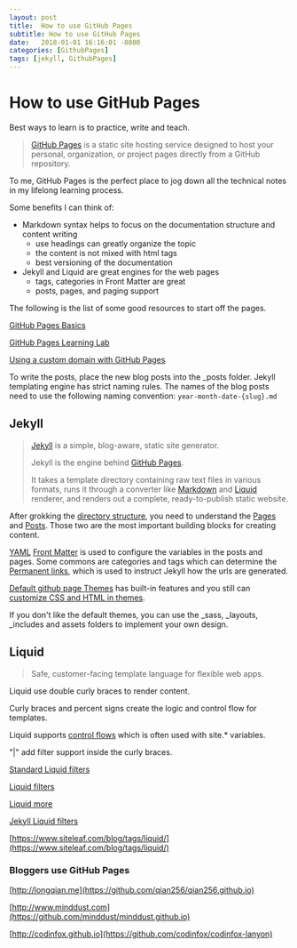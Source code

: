 ```yaml
---
layout: post
title:  How to use GitHub Pages
subtitle: How to use GitHub Pages
date:   2018-01-01 16:16:01 -0800
categories: [GithubPages]
tags: [jekyll, GithubPages]
---
```

# How to use GitHub Pages

Best ways to learn is to practice, write and teach.

>[GitHub Pages](https://pages.github.com/) is a static site hosting service designed to host your personal, organization, or project pages directly from a GitHub repository.

To me, GitHub Pages is the perfect place to jog down all the technical notes in my lifelong learning process.

Some benefits I can think of:

* Markdown syntax helps to focus on the documentation structure and content writing
  * use headings can greatly organize the topic
  * the content is not mixed with html tags
  * best versioning of the documentation
* Jekyll and Liquid are great engines for the web pages
  * tags, categories in Front Matter are great
  * posts, pages, and paging support

The following is the list of some good resources to start off the pages.

[GitHub Pages Basics](https://help.github.com/categories/github-pages-basics/)

[GitHub Pages Learning Lab](https://lab.github.com/githubtraining/github-pages)

[Using a custom domain with GitHub Pages](https://help.github.com/articles/using-a-custom-domain-with-github-pages/)

To write the posts, place the new blog posts into the _posts folder. Jekyll templating engine has strict naming rules. The names of the blog posts need to use the following naming convention: `year-month-date-{slug}.md`

## Jekyll

>[Jekyll](https://jekyllrb.com) is a simple, blog-aware, static site generator.
>
>Jekyll is the engine behind [GitHub Pages](https://pages.github.com/).
>
>It takes a template directory containing raw text files in various formats, runs it through a converter like [Markdown](https://daringfireball.net/projects/markdown/syntax) and [Liquid](https://shopify.github.io/liquid/) renderer, and renders out a complete, ready-to-publish static website.

After grokking the [directory structure](https://jekyllrb.com/docs/structure/), you need to understand the [Pages](https://jekyllrb.com/docs/pages/) and [Posts](https://jekyllrb.com/docs/posts/). Those two are the most important building blocks for creating content.

[YAML](https://yaml.org/) [Front Matter](https://jekyllrb.com/docs/front-matter/) is used to configure the variables in the posts and pages. Some commons are categories and tags which can determine the [Permanent links](https://jekyllrb.com/docs/permalinks/), which  is used to instruct Jekyll how the urls are generated.

[Default github page Themes](https://pages.github.com/themes/) has built-in features and you still can [customize CSS and HTML in themes](https://help.github.com/articles/customizing-css-and-html-in-your-jekyll-theme/).

If you don't like the default themes, you can use the _sass, _layouts, _includes and assets folders to implement your own design.

## Liquid

> Safe, customer-facing template language for flexible web apps.

Liquid use double curly braces to render content.

Curly braces and percent signs create the logic and control flow for templates.

Liquid supports [control flows](http://shopify.github.io/liquid/tags/control-flow/) which is often used with site.* variables.

"\|" add filter support inside the curly braces.

[Standard Liquid filters](https://jekyllrb.com/docs/liquid/filters/#standard-liquid-filters)

[Liquid filters](https://shopify.github.io/liquid/filters)

[Liquid more](https://help.shopify.com/en/themes/liquid)

[Jekyll Liquid filters](https://jekyllrb.com/docs/liquid/filters/)

[https://www.siteleaf.com/blog/tags/liquid/](https://www.siteleaf.com/blog/tags/liquid/)

### Bloggers use GitHub Pages

[http://longqian.me](https://github.com/qian256/qian256.github.io)

[http://www.minddust.com](https://github.com/minddust/minddust.github.io)

[http://codinfox.github.io](https://github.com/codinfox/codinfox-lanyon)

